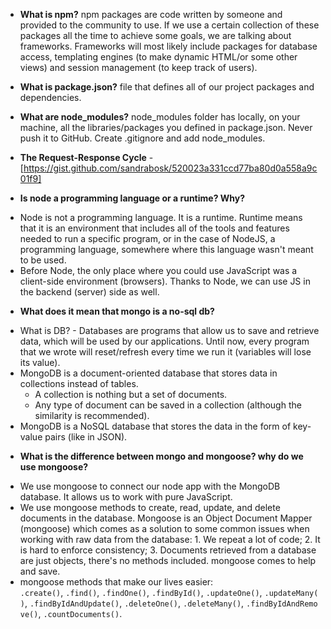- **What is npm?**
  npm packages are code written by someone and provided to the community to use. If we use a certain collection of these packages all the time to achieve some goals, we are talking about frameworks. Frameworks will most likely include packages for database access, templating engines (to make dynamic HTML/or some other views) and session management (to keep track of users).

- **What is package.json?**
  file that defines all of our project packages and dependencies.

- **What are node_modules?**
  node_modules folder has locally, on your machine, all the libraries/packages you defined in package.json. Never push it to GitHub. Create .gitignore and add node_modules.

- **The Request-Response Cycle** - [https://gist.github.com/sandrabosk/520023a331ccd77ba80d0a558a9c01f9]

- **Is node a programming language or a runtime? Why?**

* Node is not a programming language. It is a runtime. Runtime means that it is an environment that includes all of the tools and features needed to run a specific program, or in the case of NodeJS, a programming language, somewhere where this language wasn't meant to be used.
* Before Node, the only place where you could use JavaScript was a client-side environment (browsers). Thanks to Node, we can use JS in the backend (server) side as well.

- **What does it mean that mongo is a no-sql db?**

* What is DB? - Databases are programs that allow us to save and retrieve data, which will be used by our applications. Until now, every program that we wrote will reset/refresh every time we run it (variables will lose its value).
* MongoDB is a document-oriented database that stores data in collections instead of tables.
  - A collection is nothing but a set of documents.
  - Any type of document can be saved in a collection (although the similarity is recommended).
* MongoDB is a NoSQL database that stores the data in the form of key-value pairs (like in JSON).

- **What is the difference between mongo and mongoose? why do we use mongoose?**

* We use mongoose to connect our node app with the MongoDB database. It allows us to work with pure JavaScript.
* We use mongoose methods to create, read, update, and delete documents in the database. Mongoose is an Object Document Mapper (mongoose) which comes as a solution to some common issues when working with raw data from the database: 1. We repeat a lot of code; 2. It is hard to enforce consistency; 3. Documents retrieved from a database are just objects, there's no methods included. mongoose comes to help and save.
* mongoose methods that make our lives easier: `.create()`, `.find()`, `.findOne()`, `.findById()`, `.updateOne()`, `.updateMany()`, `.findByIdAndUpdate()`, `.deleteOne()`, `.deleteMany()`, `.findByIdAndRemove()`, `.countDocuments()`.

